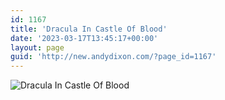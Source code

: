 ```yaml
---
id: 1167
title: 'Dracula In Castle Of Blood'
date: '2023-03-17T13:45:17+00:00'
layout: page
guid: 'http://new.andydixon.com/?page_id=1167'
---
```


![Dracula In Castle Of Blood](https://i0.wp.com/assets.g8x2.ldn.idrivee2-23.com/posters/Dracula%20In%20Castle%20Of%20Blood%2001.jpg?w=1200&ssl=1 "Dracula In Castle Of Blood")